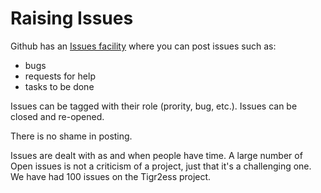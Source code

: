 # Raising Issues

Github has an [Issues facility](issues) where you can post issues such as:
* bugs
* requests for help
* tasks to be done

Issues can be tagged with their role (prority, bug, etc.). Issues can be closed and re-opened.

There is no shame in posting.

Issues are dealt with as and when people have time. A large number of Open issues is not a criticism of a project, just that 
it's a challenging one. We have had 100 issues on the Tigr2ess project.
